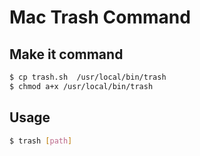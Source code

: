 # Mac Trash Command

## Make it command
```bash
$ cp trash.sh  /usr/local/bin/trash
$ chmod a+x /usr/local/bin/trash
```

## Usage
```bash
$ trash [path]
```

